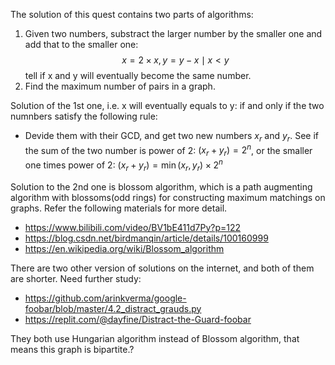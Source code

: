 The solution of this quest contains two parts of algorithms:
1. Given two numbers, substract the larger number by the smaller one and add that to the smaller one:
   $$ x=2\times{x}, y=y-x \mid x<y$$
   tell if x and y will eventually become the same number.
2. Find the maximum number of pairs in a graph.

Solution of the 1st one, i.e. x will eventually equals to y: if and only if the two numnbers satisfy the following rule:
* Devide them with their GCD, and get two new numbers $x_r$ and $y_r$. See if the sum of the two number is power of 2: $(x_r+y_r)=2^n$, or the smaller one times power of 2: $(x_r+y_r)=\min(x_r, y_r)\times2^n$

Solution to the 2nd one is blossom algorithm, which is a path augmenting algorithm with blossoms(odd rings) for constructing maximum matchings on graphs. Refer the following materials for more detail.
* https://www.bilibili.com/video/BV1bE411d7Py?p=122
* https://blog.csdn.net/birdmanqin/article/details/100160999
* https://en.wikipedia.org/wiki/Blossom_algorithm


There are two other version of solutions on the internet, and both of them are shorter. Need further study:
* https://github.com/arinkverma/google-foobar/blob/master/4.2_distract_grauds.py
* https://replit.com/@dayfine/Distract-the-Guard-foobar

 They both use Hungarian algorithm instead of Blossom algorithm, that means this graph is bipartite.?